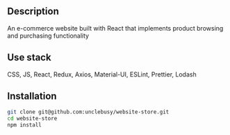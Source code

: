 ## Description
An e-commerce website built with React that implements product browsing and purchasing functionality

## Use stack
CSS, JS, React, Redux, Axios, Material-UI, ESLint, Prettier, Lodash

## Installation
```sh
git clone git@github.com:unclebusy/website-store.git
cd website-store
npm install
```
